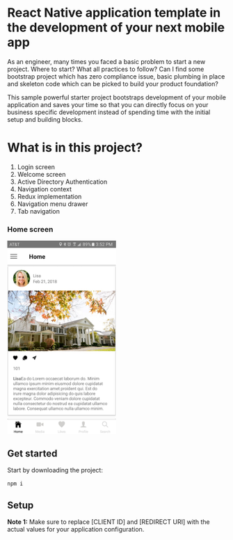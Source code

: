 # React Native application template in the development of your next mobile app

As an engineer, many times you faced a basic problem to start a new project. Where to start? What all practices to follow? Can I find some bootstrap project which has zero compliance issue, basic plumbing in place and skeleton code which can be picked to build your product foundation?

This sample powerful starter project bootstraps development of your mobile application and saves your time so that you can directly focus on your business specific development instead of spending time with the initial setup and building blocks.

# What is in this project?

1. Login screen
2. Welcome screen
3. Active Directory Authentication
4. Navigation context
5. Redux implementation
6. Navigation menu drawer
7. Tab navigation

### Home screen 

<img alt='sample image' src="src/assets/appsample.jpeg" alt="drawing" width="250"/>

## Get started

Start by downloading the project:

```console
npm i
```

## Setup

**Note 1:** Make sure to replace [CLIENT ID] and [REDIRECT URI] with the actual values for your application configuration.
